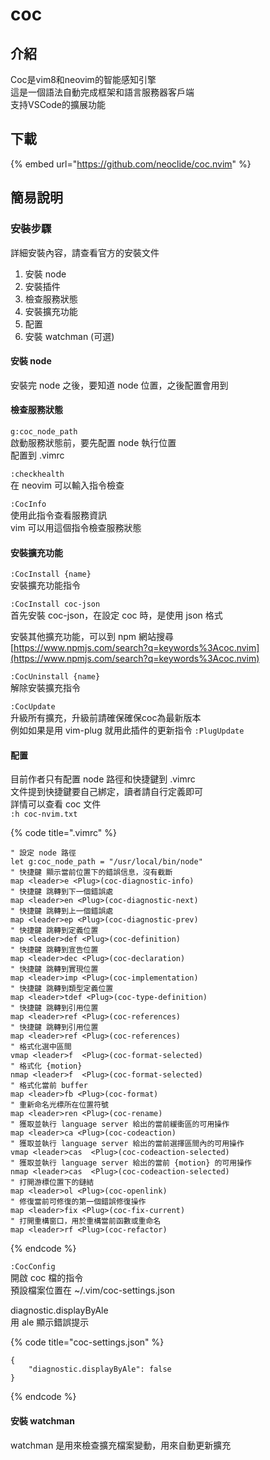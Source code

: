 # coc

## 介紹

Coc是vim8和neovim的智能感知引擎  
這是一個語法自動完成框架和語言服務器客戶端  
支持VSCode的擴展功能

## 下載

{% embed url="https://github.com/neoclide/coc.nvim" %}

## 簡易說明

### 安裝步驟

詳細安裝內容，請查看官方的安裝文件

1. 安裝 node
2. 安裝插件
3. 檢查服務狀態
4. 安裝擴充功能
5. 配置
6. 安裝 watchman \(可選\)

#### 安裝 node

安裝完 node 之後，要知道 node 位置，之後配置會用到

#### 檢查服務狀態

`g:coc_node_path`  
啟動服務狀態前，要先配置 node 執行位置  
配置到 .vimrc

`:checkhealth`  
在 neovim 可以輸入指令檢查

`:CocInfo`  
使用此指令查看服務資訊  
vim 可以用這個指令檢查服務狀態

#### 安裝擴充功能

`:CocInstall {name}`  
安裝擴充功能指令

`:CocInstall coc-json`  
首先安裝 coc-json，在設定 coc 時，是使用 json 格式

安裝其他擴充功能，可以到 npm 網站搜尋  
[https://www.npmjs.com/search?q=keywords%3Acoc.nvim](https://www.npmjs.com/search?q=keywords%3Acoc.nvim)

`:CocUninstall {name}`  
解除安裝擴充指令

`:CocUpdate`  
升級所有擴充，升級前請確保確保coc為最新版本  
例如如果是用 vim-plug 就用此插件的更新指令 `:PlugUpdate`

#### 配置

目前作者只有配置 node 路徑和快捷鍵到 .vimrc  
文件提到快捷鍵要自己綁定，讀者請自行定義即可  
詳情可以查看 coc 文件  
`:h coc-nvim.txt`

{% code title=".vimrc" %}
```text
" 設定 node 路徑
let g:coc_node_path = "/usr/local/bin/node"
" 快捷鍵 顯示當前位置下的錯誤信息，沒有截斷
map <leader>e <Plug>(coc-diagnostic-info)
" 快捷鍵 跳轉到下一個錯誤處
map <leader>en <Plug>(coc-diagnostic-next)
" 快捷鍵 跳轉到上一個錯誤處
map <leader>ep <Plug>(coc-diagnostic-prev)
" 快捷鍵 跳轉到定義位置
map <leader>def <Plug>(coc-definition)
" 快捷鍵 跳轉到宣告位置
map <leader>dec <Plug>(coc-declaration)
" 快捷鍵 跳轉到實現位置
map <leader>imp <Plug>(coc-implementation)
" 快捷鍵 跳轉到類型定義位置
map <leader>tdef <Plug>(coc-type-definition)
" 快捷鍵 跳轉到引用位置
map <leader>ref <Plug>(coc-references)
" 快捷鍵 跳轉到引用位置
map <leader>ref <Plug>(coc-references)
" 格式化選中區間
vmap <leader>f  <Plug>(coc-format-selected)
" 格式化 {motion}
nmap <leader>f  <Plug>(coc-format-selected)
" 格式化當前 buffer
map <leader>fb <Plug>(coc-format)
" 重新命名光標所在位置符號
map <leader>ren <Plug>(coc-rename)
" 獲取並執行 language server 給出的當前緩衝區的可用操作
map <leader>ca <Plug>(coc-codeaction)
" 獲取並執行 language server 給出的當前選擇區間內的可用操作
vmap <leader>cas  <Plug>(coc-codeaction-selected)
" 獲取並執行 language server 給出的當前 {motion} 的可用操作
nmap <leader>cas  <Plug>(coc-codeaction-selected)
" 打開游標位置下的鏈結
map <leader>ol <Plug>(coc-openlink)
" 修復當前可修復的第一個錯誤修復操作
map <leader>fix <Plug>(coc-fix-current)
" 打開重構窗口，用於重構當前函數或重命名
map <leader>rf <Plug>(coc-refactor)

```
{% endcode %}

`:CocConfig`  
開啟 coc 檔的指令  
預設檔案位置在 ~/.vim/coc-settings.json

diagnostic.displayByAle  
用 ale 顯示錯誤提示

{% code title="coc-settings.json" %}
```text
{
    "diagnostic.displayByAle": false
}
```
{% endcode %}

#### 安裝 watchman

watchman 是用來檢查擴充檔案變動，用來自動更新擴充

